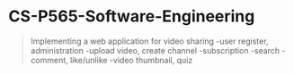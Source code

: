 # CS-P565-Software-Engineering

>Implementing a web application for video sharing
>-user register, administration 
>-upload video, create channel
>-subscription
>-search 
>-comment, like/unlike
>-video thumbnail, quiz
